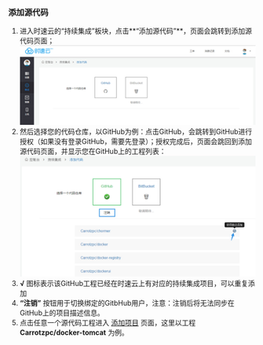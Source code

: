 ### 添加源代码
1. 进入时速云的“持续集成”板块，点击**“添加源代码”**，页面会跳转到添加源代码页面；
![listcoerepo](/doc/v1/images/ci/ci-listcoderepo.jpg)
2. 然后选择您的代码仓库，以GitHub为例：点击GitHub，会跳转到GitHub进行授权（如果没有登录GitHub，需要先登录）；授权完成后，页面会跳回到添加源代码页面，并显示您在GitHub上的工程列表：
![listcoderepo2](/doc/v1/images/ci/ci-listcoderepo2.jpg)
3. **√** 图标表示该GitHub工程已经在时速云上有对应的持续集成项目，可以重复添加
4. **“注销”** 按钮用于切换绑定的GitbHub用户，注意：注销后将无法同步在GitHub上的项目描述信息。
5. 点击任意一个源代码工程进入 [添加项目](project-fill.md) 页面，这里以工程 **Carrotzpc/docker-tomcat** 为例。
